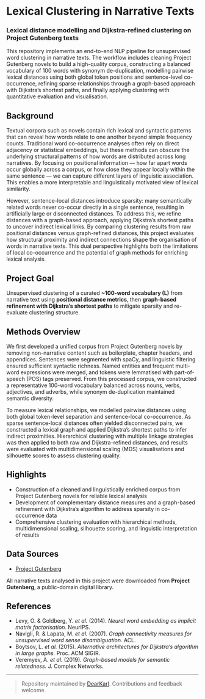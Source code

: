 # Lexical Clustering in Narrative Texts

### Lexical distance modelling and Dijkstra‑refined clustering on Project Gutenberg texts

This repository implements an end-to-end NLP pipeline for unsupervised word clustering in narrative texts. The workflow includes cleaning Project Gutenberg novels to build a high-quality corpus, constructing a balanced vocabulary of 100 words with synonym de-duplication, modelling pairwise lexical distances using both global token positions and sentence-level co-occurrence, refining sparse relationships through a graph-based approach with Dijkstra’s shortest paths, and finally applying clustering with quantitative evaluation and visualisation.  


## Background  

Textual corpora such as novels contain rich lexical and syntactic patterns that can reveal how words relate to one another beyond simple frequency counts. Traditional word co-occurrence analyses often rely on direct adjacency or statistical embeddings, but these methods can obscure the underlying structural patterns of how words are distributed across long narratives. By focusing on positional information — how far apart words occur globally across a corpus, or how close they appear locally within the same sentence — we can capture different layers of linguistic association. This enables a more interpretable and linguistically motivated view of lexical similarity.  

However, sentence-local distances introduce sparsity: many semantically related words never co-occur directly in a single sentence, resulting in artificially large or disconnected distances. To address this, we refine distances with a graph-based approach, applying Dijkstra’s shortest paths to uncover indirect lexical links. By comparing clustering results from raw positional distances versus graph-refined distances, this project evaluates how structural proximity and indirect connections shape the organisation of words in narrative texts. This dual perspective highlights both the limitations of local co-occurrence and the potential of graph methods for enriching lexical analysis.  

## Project Goal  

Unsupervised clustering of a curated **~100-word vocabulary (L)** from narrative text using **positional distance metrics**, then **graph-based refinement with Dijkstra’s shortest paths** to mitigate sparsity and re-evaluate clustering structure.

## Methods Overview  

We first developed a unified corpus from Project Gutenberg novels by removing non-narrative content such as boilerplate, chapter headers, and appendices. Sentences were segmented with spaCy, and linguistic filtering ensured sufficient syntactic richness. Named entities and frequent multi-word expressions were merged, and tokens were lemmatised with part-of-speech (POS) tags preserved. From this processed corpus, we constructed a representative 100-word vocabulary balanced across nouns, verbs, adjectives, and adverbs, while synonym de-duplication maintained semantic diversity.  

To measure lexical relationships, we modelled pairwise distances using both global token-level separation and sentence-local co-occurrence. As sparse sentence-local distances often yielded disconnected pairs, we constructed a lexical graph and applied Dijkstra’s shortest paths to infer indirect proximities. Hierarchical clustering with multiple linkage strategies was then applied to both raw and Dijkstra-refined distances, and results were evaluated with multidimensional scaling (MDS) visualisations and silhouette scores to assess clustering quality.  

## Highlights  
- Construction of a cleaned and linguistically enriched corpus from Project Gutenberg novels for reliable lexical analysis  
- Development of complementary distance measures and a graph-based refinement with Dijkstra’s algorithm to address sparsity in co-occurrence data  
- Comprehensive clustering evaluation with hierarchical methods, multidimensional scaling, silhouette scoring, and linguistic interpretation of results  

## Data Sources  

- [Project Gutenberg](https://www.gutenberg.org/)  

All narrative texts analysed in this project were downloaded from **Project Gutenberg**, a public-domain digital library. 

## References
- Levy, O. & Goldberg, Y. *et al.* (2014). *Neural word embedding as implicit matrix factorisation.* NeurIPS.  
- Navigli, R. & Lapata, M. *et al.* (2007). *Graph connectivity measures for unsupervised word sense disambiguation.* ACL.  
- Boytsov, L. *et al.* (2015). *Alternative architectures for Dijkstra’s algorithm in large graphs.* Proc. ACM SIGIR.  
- Veremyev, A. *et al.* (2019). *Graph-based models for semantic relatedness.* J. Complex Networks.  

---

> Repository maintained by [DearKarl](https://github.com/DearKarl). Contributions and feedback welcome.

